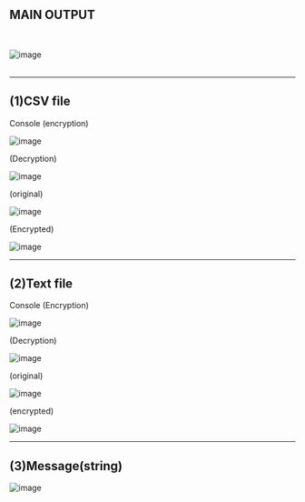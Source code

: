 
MAIN OUTPUT
-
<br>

![image](https://github.com/anoushkaghosh231/Encrypting-files-using-python/assets/109907350/6f58ad77-c0c7-4233-878c-1843433d1d70)
<br><br>
_______________________________________________________________________________________________________________
(1)CSV file
-
Console 
(encryption)

![image](https://github.com/anoushkaghosh231/Encrypting-files-using-python/assets/109907350/07d25f66-c755-4666-adc4-c1de939403ed)
<br>

(Decryption)

![image](https://github.com/anoushkaghosh231/Encrypting-files-using-python/assets/109907350/5c9ad3e9-4195-4f2c-b8d5-dd81b163f22a)

(original)

![image](https://github.com/anoushkaghosh231/Encrypting-files-using-python/assets/109907350/93912a45-9fce-41d2-a391-20f0f3364670)

(Encrypted)

![image](https://github.com/anoushkaghosh231/Encrypting-files-using-python/assets/109907350/6e5b0e16-c756-43bc-98b8-a0867443b176)
_________________________________________________________________________________________________
(2)Text file
--
Console (Encryption)

![image](https://github.com/anoushkaghosh231/Encrypting-files-using-python/assets/109907350/efbe3813-b4b4-4509-8fb4-f1a7cd48d841)

(Decryption)

![image](https://github.com/anoushkaghosh231/Encrypting-files-using-python/assets/109907350/66fc6aab-c031-49fc-a851-7680efc01e11)

(original)

![image](https://github.com/anoushkaghosh231/Encrypting-files-using-python/assets/109907350/fc5e2949-897c-44cb-ae6b-185650587c41)

(encrypted)

![image](https://github.com/anoushkaghosh231/Encrypting-files-using-python/assets/109907350/81f01594-354a-44d5-9e59-23d2e4565e4a)

_________________________________________________________________________________________
(3)Message(string)
--

![image](https://github.com/anoushkaghosh231/Encrypting-files-using-python/assets/109907350/41015a8b-82d8-43c8-bcbf-bbbab26628dd)




